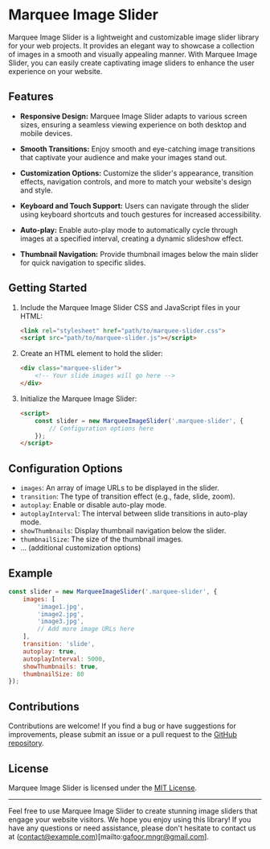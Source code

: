 # Marquee Image Slider


Marquee Image Slider is a lightweight and customizable image slider library for your web projects. It provides an elegant way to showcase a collection of images in a smooth and visually appealing manner. With Marquee Image Slider, you can easily create captivating image sliders to enhance the user experience on your website.

## Features

- **Responsive Design:** Marquee Image Slider adapts to various screen sizes, ensuring a seamless viewing experience on both desktop and mobile devices.

- **Smooth Transitions:** Enjoy smooth and eye-catching image transitions that captivate your audience and make your images stand out.

- **Customization Options:** Customize the slider's appearance, transition effects, navigation controls, and more to match your website's design and style.

- **Keyboard and Touch Support:** Users can navigate through the slider using keyboard shortcuts and touch gestures for increased accessibility.

- **Auto-play:** Enable auto-play mode to automatically cycle through images at a specified interval, creating a dynamic slideshow effect.

- **Thumbnail Navigation:** Provide thumbnail images below the main slider for quick navigation to specific slides.

## Getting Started

1. Include the Marquee Image Slider CSS and JavaScript files in your HTML:

   ```html
   <link rel="stylesheet" href="path/to/marquee-slider.css">
   <script src="path/to/marquee-slider.js"></script>
   ```

2. Create an HTML element to hold the slider:

   ```html
   <div class="marquee-slider">
       <!-- Your slide images will go here -->
   </div>
   ```

3. Initialize the Marquee Image Slider:

   ```html
   <script>
       const slider = new MarqueeImageSlider('.marquee-slider', {
           // Configuration options here
       });
   </script>
   ```

## Configuration Options

- `images`: An array of image URLs to be displayed in the slider.
- `transition`: The type of transition effect (e.g., fade, slide, zoom).
- `autoplay`: Enable or disable auto-play mode.
- `autoplayInterval`: The interval between slide transitions in auto-play mode.
- `showThumbnails`: Display thumbnail navigation below the slider.
- `thumbnailSize`: The size of the thumbnail images.
- ... (additional customization options)

## Example

```javascript
const slider = new MarqueeImageSlider('.marquee-slider', {
    images: [
        'image1.jpg',
        'image2.jpg',
        'image3.jpg',
        // Add more image URLs here
    ],
    transition: 'slide',
    autoplay: true,
    autoplayInterval: 5000,
    showThumbnails: true,
    thumbnailSize: 80
});
```

## Contributions

Contributions are welcome! If you find a bug or have suggestions for improvements, please submit an issue or a pull request to the [GitHub repository](https://github.com/yourusername/marquee-image-slider).

## License

Marquee Image Slider is licensed under the [MIT License](LICENSE).

---

Feel free to use Marquee Image Slider to create stunning image sliders that engage your website visitors. We hope you enjoy using this library! If you have any questions or need assistance, please don't hesitate to contact us at (contact@example.com)[mailto:gafoor.mngr@gmail.com].
